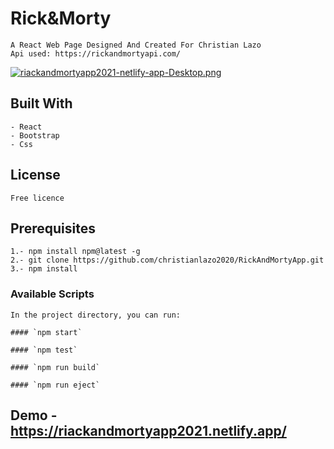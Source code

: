 # Rick&Morty

    A React Web Page Designed And Created For Christian Lazo
    Api used: https://rickandmortyapi.com/

[![riackandmortyapp2021-netlify-app-Desktop.png](https://i.postimg.cc/7PXpqrNN/riackandmortyapp2021-netlify-app-Desktop.png)](https://postimg.cc/ThLkcSFy)

## Built With

    - React
    - Bootstrap
    - Css

## License

    Free licence

## Prerequisites

    1.- npm install npm@latest -g
    2.- git clone https://github.com/christianlazo2020/RickAndMortyApp.git
    3.- npm install

### Available Scripts

    In the project directory, you can run:

    #### `npm start`

    #### `npm test`

    #### `npm run build`

    #### `npm run eject`

## Demo - https://riackandmortyapp2021.netlify.app/
